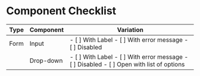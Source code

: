 # Component Checklist

| Type | Component | Variation |
--- | --- | ---
| Form | Input | - [ ] With Label - [ ] With error message - [ ] Disabled |
| | Drop-down | - [ ] With Label - [ ] With error message - [ ] Disabled - [ ] Open with list of options |
